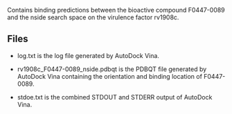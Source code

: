 Contains binding predictions between the bioactive compound F0447-0089 and the nside search space on the virulence factor rv1908c.

## Files

- log.txt is the log file generated by AutoDock Vina.

- rv1908c_F0447-0089_nside.pdbqt is the PDBQT file generated by AutoDock Vina containing the orientation and binding location of F0447-0089.

- stdoe.txt is the combined STDOUT and STDERR output of AutoDock Vina.

